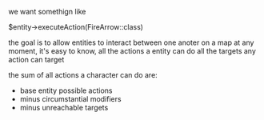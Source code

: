 we want somethign like



$entity->executeAction(FireArrow::class)




the goal is to allow entities to interact between one anoter on a map
at any moment, it's easy to know, all the actions a entity can do
all the targets any action can target

the sum of all actions a character can do are:
- base entity possible actions
- minus circumstantial modifiers
- minus unreachable targets


